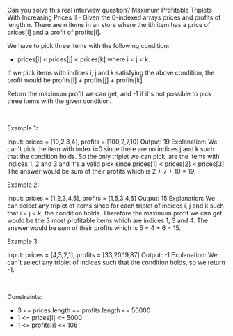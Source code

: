 Can you solve this real interview question? Maximum Profitable Triplets With Increasing Prices II - Given the 0-indexed arrays prices and profits of length n. There are n items in an store where the ith item has a price of prices[i] and a profit of profits[i].

We have to pick three items with the following condition:

 * prices[i] < prices[j] < prices[k] where i < j < k.

If we pick items with indices i, j and k satisfying the above condition, the profit would be profits[i] + profits[j] + profits[k].

Return the maximum profit we can get, and -1 if it's not possible to pick three items with the given condition.

 

Example 1:


Input: prices = [10,2,3,4], profits = [100,2,7,10]
Output: 19
Explanation: We can't pick the item with index i=0 since there are no indices j and k such that the condition holds.
So the only triplet we can pick, are the items with indices 1, 2 and 3 and it's a valid pick since prices[1] < prices[2] < prices[3].
The answer would be sum of their profits which is 2 + 7 + 10 = 19.

Example 2:


Input: prices = [1,2,3,4,5], profits = [1,5,3,4,6]
Output: 15
Explanation: We can select any triplet of items since for each triplet of indices i, j and k such that i < j < k, the condition holds.
Therefore the maximum profit we can get would be the 3 most profitable items which are indices 1, 3 and 4.
The answer would be sum of their profits which is 5 + 4 + 6 = 15.

Example 3:


Input: prices = [4,3,2,1], profits = [33,20,19,87]
Output: -1
Explanation: We can't select any triplet of indices such that the condition holds, so we return -1.


 

Constraints:

 * 3 <= prices.length == profits.length <= 50000
 * 1 <= prices[i] <= 5000
 * 1 <= profits[i] <= 106